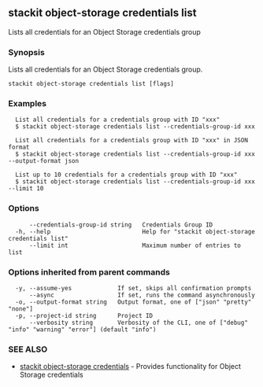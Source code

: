 ## stackit object-storage credentials list

Lists all credentials for an Object Storage credentials group

### Synopsis

Lists all credentials for an Object Storage credentials group.

```
stackit object-storage credentials list [flags]
```

### Examples

```
  List all credentials for a credentials group with ID "xxx"
  $ stackit object-storage credentials list --credentials-group-id xxx

  List all credentials for a credentials group with ID "xxx" in JSON format
  $ stackit object-storage credentials list --credentials-group-id xxx --output-format json

  List up to 10 credentials for a credentials group with ID "xxx"
  $ stackit object-storage credentials list --credentials-group-id xxx --limit 10
```

### Options

```
      --credentials-group-id string   Credentials Group ID
  -h, --help                          Help for "stackit object-storage credentials list"
      --limit int                     Maximum number of entries to list
```

### Options inherited from parent commands

```
  -y, --assume-yes             If set, skips all confirmation prompts
      --async                  If set, runs the command asynchronously
  -o, --output-format string   Output format, one of ["json" "pretty" "none"]
  -p, --project-id string      Project ID
      --verbosity string       Verbosity of the CLI, one of ["debug" "info" "warning" "error"] (default "info")
```

### SEE ALSO

* [stackit object-storage credentials](./stackit_object-storage_credentials.md)	 - Provides functionality for Object Storage credentials

